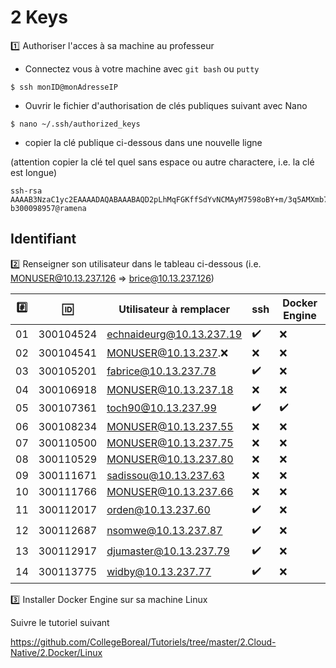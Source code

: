 # 2 Keys

:one: Authoriser l'acces à sa machine au professeur

* Connectez vous à votre machine avec `git bash` ou `putty`

```
$ ssh monID@monAdresseIP
```

* Ouvrir le fichier d'authorisation de clés publiques suivant avec Nano 

```
$ nano ~/.ssh/authorized_keys
```

* copier la clé publique ci-dessous dans une nouvelle ligne 

(attention copier la clé tel quel sans espace ou autre charactere, i.e. la clé est longue)

```
ssh-rsa AAAAB3NzaC1yc2EAAAADAQABAAABAQD2pLhMqFGKffSdYvNCMAyM7598oBY+m/3q5AMXmb7IE6vq42+yGzqEUzZu9WrFckFD4Hq52rIU5DeOvi83DCF3uroXjNTEtCKdi+tY7cV18bHmsDsBHMqTnpuvroofgFWA0Pi++b2kGW2I5eyy1Qjv5rOp7y11Xe6XeZFEz7qQO1/xNiBMJEruG9Xldgooe4hkaOF39qnbqD4ui3LxYaTUTEulstw4wN70dSB8Zu9YQP7A7KU2zIEwJ1aw8whfO1CAM/AVvoDyqMtV8VXoaZSHOBgluMtinQfyyt473S2ZZeJlnmhK0F1gdOhO4SVZNRMj96m30ryYkYBFWvvLRP5N b300098957@ramena
```

## Identifiant

:two: Renseigner son utilisateur dans le tableau ci-dessous (i.e. MONUSER@10.13.237.126 => brice@10.13.237.126)

|:hash:| :id:      | Utilisateur à remplacer      | ssh              | Docker Engine    | 
|------|-----------|------------------------------|------------------|------------------|
| 01   | 300104524 | echnaideurg@10.13.237.19     |:heavy_check_mark:|:x:               |
| 02   | 300104541 | MONUSER@10.13.237.:x:        |:x:               |:x:               |
| 03   | 300105201 | fabrice@10.13.237.78         |:heavy_check_mark:|:x:               |
| 04   | 300106918 | MONUSER@10.13.237.18         |:x:               |:x:               |
| 05   | 300107361 |  toch90@10.13.237.99         |:heavy_check_mark:|:heavy_check_mark:|
| 06   | 300108234 | MONUSER@10.13.237.55         |:x:               |:x:               |
| 07   | 300110500 | MONUSER@10.13.237.75         |:x:               |:x:               |
| 08   | 300110529 | MONUSER@10.13.237.80         |:x:               |:x:               |
| 09   | 300111671 | sadissou@10.13.237.63        |:x:               |:x:               |
| 10   | 300111766 | MONUSER@10.13.237.66         |:x:               |:x:               |
| 11   | 300112017 | orden@10.13.237.60           |:heavy_check_mark:|:x:               |
| 12   | 300112687 | nsomwe@10.13.237.87          |:heavy_check_mark:|:x:               |
| 13   | 300112917 | djumaster@10.13.237.79       |:heavy_check_mark:|:x:               |
| 14   | 300113775 | widby@10.13.237.77           |:heavy_check_mark:|:x:               |

:three: Installer Docker Engine sur sa machine Linux

Suivre le tutoriel suivant

https://github.com/CollegeBoreal/Tutoriels/tree/master/2.Cloud-Native/2.Docker/Linux


